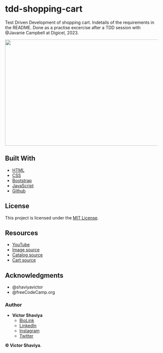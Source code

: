 # tdd-shopping-cart
Test Driven Development of  shopping cart. Indetails of the requirements in the README. Done as a practise excercise after a TDD session with @Javanie Campbell at Digicel, 2023.

<img src="#" width="600" height="350" alt="">             

## Built With

* [HTML](https://developer.mozilla.org/en-US/docs/Web/HTML)        
* [CSS](https://developer.mozilla.org/en-US/docs/Web/css)             
* [Bootstrap](https://getbootstrap.com/docs/5.2/getting-started/introduction/)         
* [JavaScript](https://developer.mozilla.org/en-US/docs/Web/JavaScript)              
* [Github](https://github.com/ShaviyaVictor/shaviya)

## License

This project is licensed under the [MIT License](https://github.com/ShaviyaVictor/tdd-shopping-cart/blob/main/LICENSE).           

## Resources
- [YouTube](https://www.youtube.com/watch?v=cT_ZYrS3tKc)          
- [Image source](https://github.com/JoyShaheb/shopping-cart-js/tree/main/images)         
- [Catalog source](https://codepen.io/michaelmcshinsky/pen/zYjBqJ)         
- [Cart source](https://codepen.io/abdelrhman/pen/BaNPVJO)         

## Acknowledgments

* @shaviyavictor
* @freeCodeCamp.org


### Author

* **Victor Shaviya**        
  - [BioLink](https://bio.link/shaviya)       
  - [LinkedIn](https://www.linkedin.com/in/ShaviyaVictor/)          
  - [Instagram](https://www.instagram.com/shaviyavictor/)        
  - [Twitter](https://twitter.com/ShaviyaVictor)        
  
  
**© Victor Shaviya**.